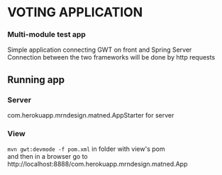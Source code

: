 # VOTING APPLICATION

### Multi-module test app

Simple application connecting GWT on front and Spring Server <br>
Connection between the two frameworks will be done by http requests <br>

## Running app
### Server
com.herokuapp.mrndesign.matned.AppStarter for server
### View

`mvn gwt:devmode -f pom.xml` in folder with view's pom<br>
and then in a browser go to
http://localhost:8888/com.herokuapp.mrndesign.matned.App
